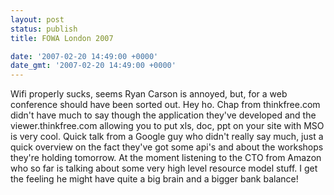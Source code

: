 ```yaml
---
layout: post
status: publish
title: FOWA London 2007

date: '2007-02-20 14:49:00 +0000'
date_gmt: '2007-02-20 14:49:00 +0000'
---
```

Wifi properly sucks, seems Ryan Carson is annoyed, but, for a web conference should have been sorted out. Hey ho.
Chap from thinkfree.com didn't have much to say though the application they've developed and the viewer.thinkfree.com allowing you to put xls, doc, ppt on your site with MSO is very cool.
Quick talk from a Google guy who didn't really say much, just a quick overview on the fact they've got some api's and about the workshops they're holding tomorrow.
At the moment listening to the CTO from Amazon who so far is talking about some very high level resource model stuff. I get the feeling he might have quite a big brain and a bigger bank balance!
